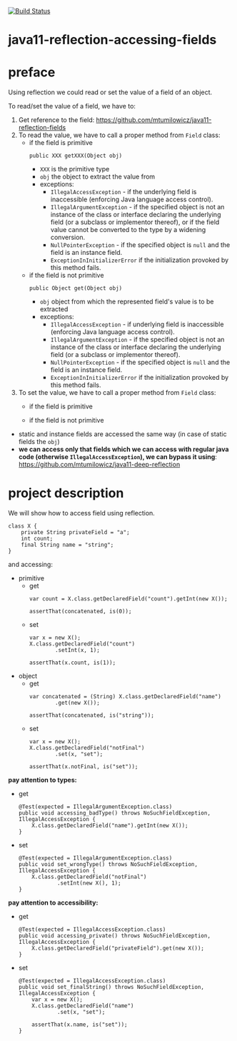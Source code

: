 [![Build Status](https://travis-ci.com/mtumilowicz/java11-reflection-accessing-fields.svg?branch=master)](https://travis-ci.com/mtumilowicz/java11-reflection-accessing-fields)

# java11-reflection-accessing-fields

# preface
Using reflection we could read or set the value of a field of an object.

To read/set the value of a field, we have to:
1. Get reference to the field: https://github.com/mtumilowicz/java11-reflection-fields
1. To read the value, we have to call a proper method from `Field` class:
    * if the field is primitive
        ```
        public XXX getXXX(Object obj)
        ```
        * `XXX` is the primitive type
        * `obj` the object to extract the value from
        * exceptions:
            * `IllegalAccessException` - if the underlying
              field is inaccessible (enforcing Java language access control).
            * `IllegalArgumentException` - if the specified object is not
              an instance of the class or interface declaring the
              underlying field (or a subclass or implementor
              thereof), or if the field value cannot be
              converted to the type by a
              widening conversion.
            * `NullPointerException` - if the specified object is `null`
              and the field is an instance field.
            * `ExceptionInInitializerError` if the initialization provoked
              by this method fails.
    * if the field is not primitive
        ```
        public Object get(Object obj)
        ```
        * `obj` object from which the represented field's value is
          to be extracted
        * exceptions:
            * `IllegalAccessException` - if underlying 
            field is inaccessible (enforcing Java language access control).
            * `IllegalArgumentException` - if the specified object is not an
              instance of the class or interface declaring the underlying
              field (or a subclass or implementor thereof).
            * `NullPointerException` - if the specified object is `null`
              and the field is an instance field.
            * `ExceptionInInitializerError` if the initialization provoked
              by this method fails.
1. To set the value, we have to call a proper method from `Field` class:
    * if the field is primitive
    
    * if the field is not primitive
    
* static and instance fields are accessed the same way (in case
    of static fields the `obj`)
* **we can access only that fields which we can access 
  with regular java code (otherwise `IllegalAccessException`), 
  we can bypass it using**: https://github.com/mtumilowicz/java11-deep-reflection
      
# project description
We will show how to access field using reflection.
```
class X {
    private String privateField = "a";
    int count;
    final String name = "string";
}
```
and accessing:
* primitive
    * get
        ```
        var count = X.class.getDeclaredField("count").getInt(new X());
        
        assertThat(concatenated, is(0));
        ```
    * set
        ```
        var x = new X();
        X.class.getDeclaredField("count")
                .setInt(x, 1);
        
        assertThat(x.count, is(1));
        ```
* object
    * get
        ```
        var concatenated = (String) X.class.getDeclaredField("name")
                .get(new X());
        
        assertThat(concatenated, is("string"));
        ```
    * set
        ```
        var x = new X();
        X.class.getDeclaredField("notFinal")
                .set(x, "set");

        assertThat(x.notFinal, is("set"));
        ```
**pay attention to types:**
* get
    ```
    @Test(expected = IllegalArgumentException.class)
    public void accessing_badType() throws NoSuchFieldException, IllegalAccessException {
        X.class.getDeclaredField("name").getInt(new X());
    }
    ```
* set
    ```
    @Test(expected = IllegalArgumentException.class)
    public void set_wrongType() throws NoSuchFieldException, IllegalAccessException {
        X.class.getDeclaredField("notFinal")
                .setInt(new X(), 1);
    }
    ```
**pay attention to accessibility:**
* get
    ```
    @Test(expected = IllegalAccessException.class)
    public void accessing_private() throws NoSuchFieldException, IllegalAccessException {
        X.class.getDeclaredField("privateField").get(new X());
    }
    ```
* set
    ```
    @Test(expected = IllegalAccessException.class)
    public void set_finalString() throws NoSuchFieldException, IllegalAccessException {
        var x = new X();
        X.class.getDeclaredField("name")
                .set(x, "set");

        assertThat(x.name, is("set"));
    }
    ```